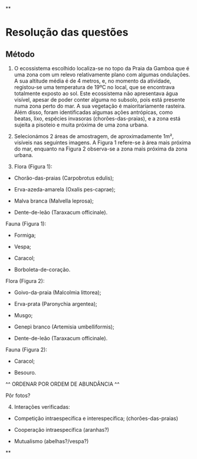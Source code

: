 **

# Resolução das questões

## Método

1. O ecossistema escolhido localiza-se no topo da Praia da Gamboa que é uma zona com um relevo relativamente plano com algumas ondulações. A sua altitude média é de 4 metros, e, no momento da atividade, registou-se uma temperatura de 19ºC no local, que se encontrava totalmente exposto ao sol. Este ecossistema não apresentava água visível, apesar de poder conter alguma no subsolo, pois está presente numa zona perto do mar. A sua vegetação é maioritariamente rasteira. Além disso, foram identificadas algumas ações antrópicas, como beatas, lixo, espécies invasoras (chorões-das-praias), e a zona está sujeita a pisoteio e muita próxima de uma zona urbana.
    

  

2. Selecionámos 2 áreas de amostragem, de aproximadamente 1m², visíveis nas seguintes imagens. A Figura 1 refere-se à área mais próxima do mar, enquanto na Figura 2 observa-se a zona mais próxima da zona urbana.
    

  
  

3. Flora (Figura 1):
    

- Chorão-das-praias (Carpobrotus edulis);
    
- Erva-azeda-amarela (Oxalis pes-caprae);
    
- Malva branca (Malvella leprosa);
    
- Dente-de-leão (Taraxacum officinale).
    

Fauna (Figura 1):

- Formiga;
    
- Vespa;
    
- Caracol;
    
- Borboleta-de-coração.
    

  

Flora (Figura 2):

- Goivo-da-praia (Malcolmia littorea);
    
- Erva-prata (Paronychia argentea);
    
- Musgo;
    
- Genepì branco (Artemisia umbelliformis);
    
- Dente-de-leão (Taraxacum officinale).
    

Fauna (Figura 2):

- Caracol;
    
- Besouro.
    

^^ ORDENAR POR ORDEM DE ABUNDÂNCIA ^^

Pôr fotos?

4. Interações verificadas:
    

- Competição intraespecífica e interespecífica; (chorões-das-praias)
    
- Cooperação intraespecífica (aranhas?)
    
- Mutualismo (abelhas?/vespa?)
    



**